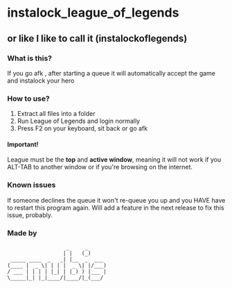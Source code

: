 # instalock_league_of_legends
## or like I like to call it (instalockoflegends)

### What is this?
If you go afk , after starting a queue it will automatically accept the game and instalock your hero


### How to use?
1. Extract all files into a folder
2. Run League of Legends and login normally
3. Press F2 on your keyboard, sit back or go afk

#### Important!
League must be the **top** and **active window**, meaning it will not work if you ALT-TAB to another window or if you're browsing on the internet.



### Known issues
If someone declines the queue it won't re-queue you up and you HAVE have to restart this program again.
Will add a feature in the next release to fix this issue, probably.

### Made by
```
                   _     _      
                  | |   (_)     
 _____ ____  _   _| |__  _  ___ 
(____ |  _ \| | | |  _ \| |/___)
/ ___ | | | | |_| | |_) ) |___ |
\_____|_| |_|____/|____/|_(___/ 
                                
```
